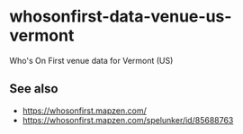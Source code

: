 # whosonfirst-data-venue-us-vermont

Who's On First venue data for Vermont (US)

## See also

* https://whosonfirst.mapzen.com/
* https://whosonfirst.mapzen.com/spelunker/id/85688763
